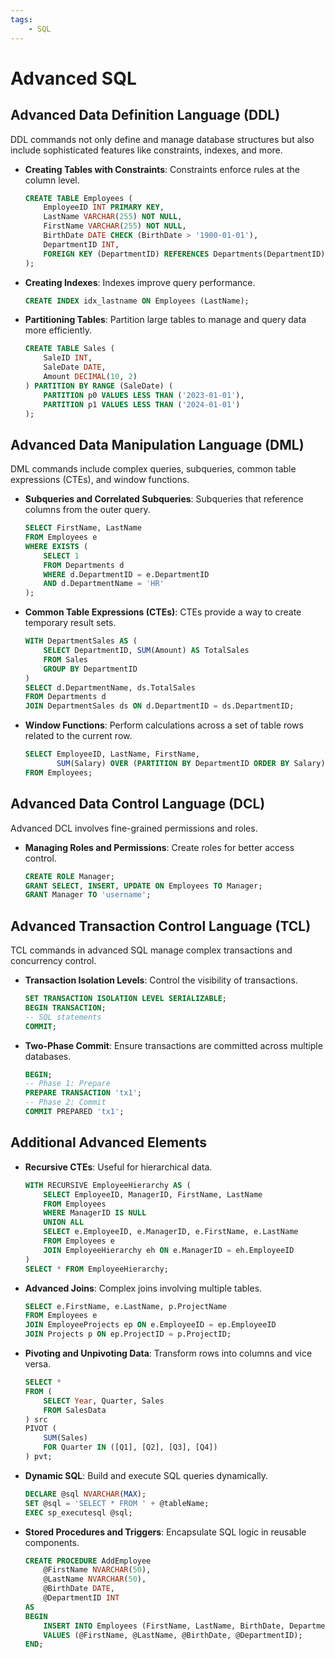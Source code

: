 ```yaml
---
tags:
    - SQL
---
```


# Advanced SQL

## Advanced Data Definition Language (DDL)

DDL commands not only define and manage database structures but also include sophisticated features like constraints, indexes, and more.

- **Creating Tables with Constraints**: Constraints enforce rules at the column level.

  ```sql
  CREATE TABLE Employees (
      EmployeeID INT PRIMARY KEY,
      LastName VARCHAR(255) NOT NULL,
      FirstName VARCHAR(255) NOT NULL,
      BirthDate DATE CHECK (BirthDate > '1900-01-01'),
      DepartmentID INT,
      FOREIGN KEY (DepartmentID) REFERENCES Departments(DepartmentID)
  );
  ```

- **Creating Indexes**: Indexes improve query performance.

  ```sql
  CREATE INDEX idx_lastname ON Employees (LastName);
  ```

- **Partitioning Tables**: Partition large tables to manage and query data more efficiently.

  ```sql
  CREATE TABLE Sales (
      SaleID INT,
      SaleDate DATE,
      Amount DECIMAL(10, 2)
  ) PARTITION BY RANGE (SaleDate) (
      PARTITION p0 VALUES LESS THAN ('2023-01-01'),
      PARTITION p1 VALUES LESS THAN ('2024-01-01')
  );
  ```

## Advanced Data Manipulation Language (DML)

DML commands include complex queries, subqueries, common table expressions (CTEs), and window functions.

- **Subqueries and Correlated Subqueries**: Subqueries that reference columns from the outer query.

  ```sql
  SELECT FirstName, LastName
  FROM Employees e
  WHERE EXISTS (
      SELECT 1
      FROM Departments d
      WHERE d.DepartmentID = e.DepartmentID
      AND d.DepartmentName = 'HR'
  );
  ```

- **Common Table Expressions (CTEs)**: CTEs provide a way to create temporary result sets.

  ```sql
  WITH DepartmentSales AS (
      SELECT DepartmentID, SUM(Amount) AS TotalSales
      FROM Sales
      GROUP BY DepartmentID
  )
  SELECT d.DepartmentName, ds.TotalSales
  FROM Departments d
  JOIN DepartmentSales ds ON d.DepartmentID = ds.DepartmentID;
  ```

- **Window Functions**: Perform calculations across a set of table rows related to the current row.

  ```sql
  SELECT EmployeeID, LastName, FirstName,
         SUM(Salary) OVER (PARTITION BY DepartmentID ORDER BY Salary) AS RunningTotal
  FROM Employees;
  ```

## Advanced Data Control Language (DCL)

Advanced DCL involves fine-grained permissions and roles.

- **Managing Roles and Permissions**: Create roles for better access control.

  ```sql
  CREATE ROLE Manager;
  GRANT SELECT, INSERT, UPDATE ON Employees TO Manager;
  GRANT Manager TO 'username';
  ```

## Advanced Transaction Control Language (TCL)

TCL commands in advanced SQL manage complex transactions and concurrency control.

- **Transaction Isolation Levels**: Control the visibility of transactions.

  ```sql
  SET TRANSACTION ISOLATION LEVEL SERIALIZABLE;
  BEGIN TRANSACTION;
  -- SQL statements
  COMMIT;
  ```

- **Two-Phase Commit**: Ensure transactions are committed across multiple databases.

  ```sql
  BEGIN;
  -- Phase 1: Prepare
  PREPARE TRANSACTION 'tx1';
  -- Phase 2: Commit
  COMMIT PREPARED 'tx1';
  ```

## Additional Advanced Elements

- **Recursive CTEs**: Useful for hierarchical data.

  ```sql
  WITH RECURSIVE EmployeeHierarchy AS (
      SELECT EmployeeID, ManagerID, FirstName, LastName
      FROM Employees
      WHERE ManagerID IS NULL
      UNION ALL
      SELECT e.EmployeeID, e.ManagerID, e.FirstName, e.LastName
      FROM Employees e
      JOIN EmployeeHierarchy eh ON e.ManagerID = eh.EmployeeID
  )
  SELECT * FROM EmployeeHierarchy;
  ```

- **Advanced Joins**: Complex joins involving multiple tables.

  ```sql
  SELECT e.FirstName, e.LastName, p.ProjectName
  FROM Employees e
  JOIN EmployeeProjects ep ON e.EmployeeID = ep.EmployeeID
  JOIN Projects p ON ep.ProjectID = p.ProjectID;
  ```

- **Pivoting and Unpivoting Data**: Transform rows into columns and vice versa.

  ```sql
  SELECT *
  FROM (
      SELECT Year, Quarter, Sales
      FROM SalesData
  ) src
  PIVOT (
      SUM(Sales)
      FOR Quarter IN ([Q1], [Q2], [Q3], [Q4])
  ) pvt;
  ```

- **Dynamic SQL**: Build and execute SQL queries dynamically.

  ```sql
  DECLARE @sql NVARCHAR(MAX);
  SET @sql = 'SELECT * FROM ' + @tableName;
  EXEC sp_executesql @sql;
  ```

- **Stored Procedures and Triggers**: Encapsulate SQL logic in reusable components.

  ```sql
  CREATE PROCEDURE AddEmployee
      @FirstName NVARCHAR(50),
      @LastName NVARCHAR(50),
      @BirthDate DATE,
      @DepartmentID INT
  AS
  BEGIN
      INSERT INTO Employees (FirstName, LastName, BirthDate, DepartmentID)
      VALUES (@FirstName, @LastName, @BirthDate, @DepartmentID);
  END;
  ```
  